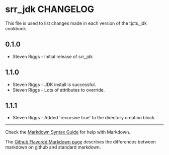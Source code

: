 srr_jdk CHANGELOG
===================

This file is used to list changes made in each version of the tjcts_jdk cookbook.

0.1.0
-----
- Steven Riggs - Initial release of srr_jdk

1.1.0
-----
- Steven Riggs - JDK install is successful.
- Steven Riggs - Lots of attributes to override.

1.1.1
-----
- Steven Riggs - Added 'recursive true' to the directory creation block.


- - -
Check the [Markdown Syntax Guide](http://daringfireball.net/projects/markdown/syntax) for help with Markdown.

The [Github Flavored Markdown page](http://github.github.com/github-flavored-markdown/) describes the differences between markdown on github and standard markdown.
